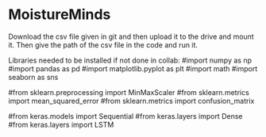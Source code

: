 # MoistureMinds
Download the csv file given in git and then upload it to the drive and mount it. Then give the path of the csv file in the code and run it.

Libraries needed to be installed if not done in collab:
#import numpy as np
#import pandas as pd
#import matplotlib.pyplot as plt
#import math
#import seaborn as sns

#from sklearn.preprocessing import MinMaxScaler
#from sklearn.metrics import mean_squared_error
#from sklearn.metrics import confusion_matrix

#from keras.models import Sequential
#from keras.layers import Dense
#from keras.layers import LSTM
